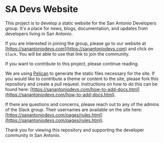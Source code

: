 # SA Devs Website 

This project is to develop a static website for the San Antonio Developers group. It's a place for news, blogs, documentation, and updates from developers living in San Antonio.

If you are interested in joining the group, please go to our website at [https://sanantoniodevs.com](https://sanantoniodevs.com) and click on `Slack`. You will be able to use that link to join the community.

If you want to contribute to this project, please continue reading.

We are using [Pelican](https://getpelican.com) to generate the static files necessary for the site. If you would like to contribute a theme or content to the site, please fork this repository and create a pull request. Instructions on how to do this can be found here: [https://sanantoniodevs.com/how-to-add-docs.html](https://sanantoniodevs.com/how-to-add-docs.html).

If there are questions and concerns, please reach out to any of the admins of the Slack group. Their usernames are available on the site here: [https://sanantoniodevs.com/pages/rules.html](https://sanantoniodevs.com/pages/rules.html).

Thank  you for viewing this repository and supporting the developer community in San Antonio.
